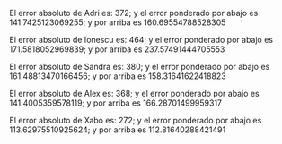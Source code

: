El error absoluto de Adri es: 372; y el error ponderado por abajo es 141.7425123069255; y por arriba es 160.69554788528305 

El error absoluto de Ionescu es: 464; y el error ponderado por abajo es 171.5818052969839; y por arriba es 237.57491444705553 

El error absoluto de Sandra es: 380; y el error ponderado por abajo es 161.48813470166456; y por arriba es 158.31641622418823 

El error absoluto de Alex es: 368; y el error ponderado por abajo es 141.4005359578119; y por arriba es 166.28701499959317 

El error absoluto de Xabo es: 272; y el error ponderado por abajo es 113.62975510925624; y por arriba es 112.81640288421491 

